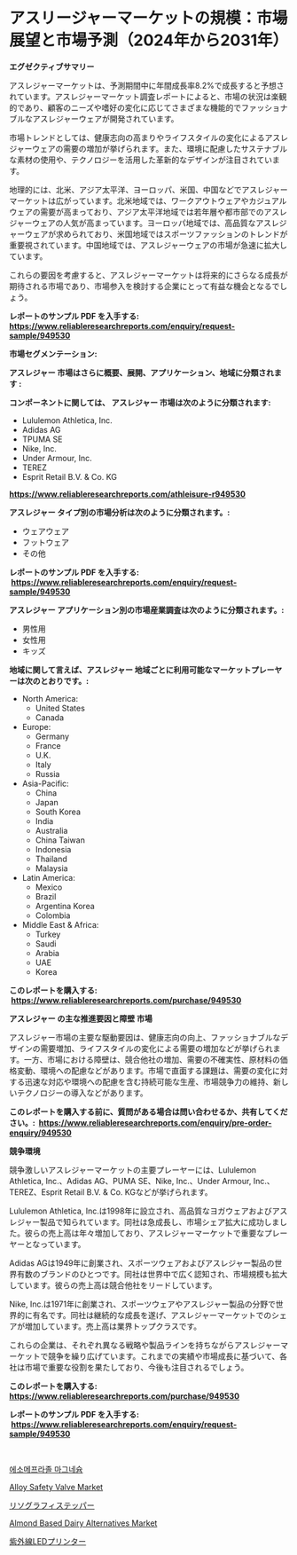 <p><h1>アスリージャーマーケットの規模：市場展望と市場予測（2024年から2031年）</h1></p><p><strong>エグゼクティブサマリー</strong></p>
<p><p>アスレジャーマーケットは、予測期間中に年間成長率8.2%で成長すると予想されています。アスレジャーマーケット調査レポートによると、市場の状況は楽観的であり、顧客のニーズや嗜好の変化に応じてさまざまな機能的でファッショナブルなアスレジャーウェアが開発されています。</p><p>市場トレンドとしては、健康志向の高まりやライフスタイルの変化によるアスレジャーウェアの需要の増加が挙げられます。また、環境に配慮したサステナブルな素材の使用や、テクノロジーを活用した革新的なデザインが注目されています。</p><p>地理的には、北米、アジア太平洋、ヨーロッパ、米国、中国などでアスレジャーマーケットは広がっています。北米地域では、ワークアウトウェアやカジュアルウェアの需要が高まっており、アジア太平洋地域では若年層や都市部でのアスレジャーウェアの人気が高まっています。ヨーロッパ地域では、高品質なアスレジャーウェアが求められており、米国地域ではスポーツファッションのトレンドが重要視されています。中国地域では、アスレジャーウェアの市場が急速に拡大しています。</p><p>これらの要因を考慮すると、アスレジャーマーケットは将来的にさらなる成長が期待される市場であり、市場参入を検討する企業にとって有益な機会となるでしょう。</p></p>
<p><strong>レポートのサンプル PDF を入手する: <a href="https://www.reliableresearchreports.com/enquiry/request-sample/949530">https://www.reliableresearchreports.com/enquiry/request-sample/949530</a></strong></p>
<p><strong>市場セグメンテーション:</strong></p>
<p><strong> アスレジャー 市場はさらに概要、展開、アプリケーション、地域に分類されます :</strong></p>
<p><strong>コンポーネントに関しては、 アスレジャー 市場は次のように分類されます: &nbsp;</strong></p>
<p><ul><li>Lululemon Athletica, Inc.</li><li>Adidas AG</li><li>TPUMA SE</li><li>Nike, Inc.</li><li>Under Armour, Inc.</li><li>TEREZ</li><li>Esprit Retail B.V. & Co. KG</li></ul></p>
<p><strong><a href="https://www.reliableresearchreports.com/athleisure-r949530">https://www.reliableresearchreports.com/athleisure-r949530</a></strong></p>
<p><strong> アスレジャー タイプ別の市場分析は次のように分類されます。:</strong></p>
<p><ul><li>ウェアウェア</li><li>フットウェア</li><li>その他</li></ul></p>
<p><strong>レポートのサンプル PDF を入手する: &nbsp;<a href="https://www.reliableresearchreports.com/enquiry/request-sample/949530">https://www.reliableresearchreports.com/enquiry/request-sample/949530</a></strong></p>
<p><strong> アスレジャー アプリケーション別の市場産業調査は次のように分類されます。:</strong></p>
<p><ul><li>男性用</li><li>女性用</li><li>キッズ</li></ul></p>
<p><strong>地域に関して言えば、アスレジャー 地域ごとに利用可能なマーケットプレーヤーは次のとおりです。:</strong></p>
<p><ul>
    <li>
        North America:
        <ul>
            <li>United States</li>
            <li>Canada</li>
        </ul>
    </li>
    <li>
        Europe:
        <ul>
            <li>Germany</li>
            <li>France</li>
            <li>U.K.</li>
            <li>Italy</li>
            <li>Russia</li>
        </ul>
    </li>
    <li>
        Asia-Pacific:
        <ul>
            <li>China</li>
            <li>Japan</li>
            <li>South Korea</li>
            <li>India</li>
            <li>Australia</li>
            <li>China Taiwan</li>
            <li>Indonesia</li>
            <li>Thailand</li>
            <li>Malaysia</li>
        </ul>
    </li>
    <li>
        Latin America:
        <ul>
            <li>Mexico</li>
            <li>Brazil</li>
            <li>Argentina Korea</li>
            <li>Colombia</li>
        </ul>
    </li>
    <li>
        Middle East & Africa:
        <ul>
            <li>Turkey</li>
            <li>Saudi</li>
            <li>Arabia</li>
            <li>UAE</li>
            <li>Korea</li>
        </ul>
    </li>
    </ul></p>
<p><strong>このレポートを購入する: &nbsp;<a href="https://www.reliableresearchreports.com/purchase/949530">https://www.reliableresearchreports.com/purchase/949530</a></strong></p>
<p><strong>アスレジャー の主な推進要因と障壁 市場</strong></p>
<p><p>アスレジャー市場の主要な駆動要因は、健康志向の向上、ファッショナブルなデザインの需要増加、ライフスタイルの変化による需要の増加などが挙げられます。一方、市場における障壁は、競合他社の増加、需要の不確実性、原材料の価格変動、環境への配慮などがあります。市場で直面する課題は、需要の変化に対する迅速な対応や環境への配慮を含む持続可能な生産、市場競争力の維持、新しいテクノロジーの導入などがあります。</p></p>
<p><strong>このレポートを購入する前に、質問がある場合は問い合わせるか、共有してください。:&nbsp; <a href="https://www.reliableresearchreports.com/enquiry/pre-order-enquiry/949530">https://www.reliableresearchreports.com/enquiry/pre-order-enquiry/949530</a></strong></p>
<p><strong>競争環境</strong></p>
<p><p>競争激しいアスレジャーマーケットの主要プレーヤーには、Lululemon Athletica, Inc.、Adidas AG、PUMA SE、Nike, Inc.、Under Armour, Inc.、TEREZ、Esprit Retail B.V. & Co. KGなどが挙げられます。</p><p>Lululemon Athletica, Inc.は1998年に設立され、高品質なヨガウェアおよびアスレジャー製品で知られています。同社は急成長し、市場シェア拡大に成功しました。彼らの売上高は年々増加しており、アスレジャーマーケットで重要なプレーヤーとなっています。</p><p>Adidas AGは1949年に創業され、スポーツウェアおよびアスレジャー製品の世界有数のブランドのひとつです。同社は世界中で広く認知され、市場規模も拡大しています。彼らの売上高は競合他社をリードしています。</p><p>Nike, Inc.は1971年に創業され、スポーツウェアやアスレジャー製品の分野で世界的に有名です。同社は継続的な成長を遂げ、アスレジャーマーケットでのシェアが増加しています。売上高は業界トップクラスです。</p><p>これらの企業は、それぞれ異なる戦略や製品ラインを持ちながらアスレジャーマーケットで競争を繰り広げています。これまでの実績や市場成長に基づいて、各社は市場で重要な役割を果たしており、今後も注目されるでしょう。</p></p>
<p><strong>このレポートを購入する: &nbsp; <a href="https://www.reliableresearchreports.com/purchase/949530">https://www.reliableresearchreports.com/purchase/949530</a></strong></p>
<p><strong>レポートのサンプル PDF を入手する: &nbsp;<a href="https://www.reliableresearchreports.com/enquiry/request-sample/949530">https://www.reliableresearchreports.com/enquiry/request-sample/949530</a></strong><strong></strong></p>
<p>&nbsp;</p>
<p><p><a href="https://medium.com/@emmamoy1/esomeprazole-%EB%A7%88%EA%B7%B8%EB%84%A4%EC%8A%98-%EC%8B%9C%EC%9E%A5-%EC%8B%9C%EC%9E%A5-%EC%A0%90%EC%9C%A0%EC%9C%A8-%EC%8B%9C%EC%9E%A5-%EB%8F%99%ED%96%A5-%EB%B0%8F-%EB%AF%B8%EB%9E%98-%EC%84%B1%EC%9E%A5-%ED%83%90%EC%83%89-119338515191">에소메프라졸 마그네슘</a></p><p><a href="https://www.linkedin.com/pulse/alloy-safety-valve-market-size-growth-outlook-from-2024-2031-rkjqf?trackingId=xeDCM8WKJYuJWbFt3Tt%2FOw%3D%3D">Alloy Safety Valve Market</a></p><p><a href="https://medium.com/@nicholas.ellison0076890/%E3%83%AA%E3%82%BD%E3%82%B0%E3%83%A9%E3%83%95%E3%82%A3%E3%82%B9%E3%83%86%E3%83%83%E3%83%91%E3%83%BC%E3%82%BA%E5%B8%82%E5%A0%B4-%E6%88%90%E5%8A%9F%E3%81%99%E3%82%8B%E3%83%93%E3%82%B8%E3%83%8D%E3%82%B9%E6%88%A6%E7%95%A5%E3%81%AE%E9%8D%B52031%E5%B9%B4%E3%81%BE%E3%81%A7%E3%81%AE%E4%BA%88%E6%B8%AC-b54b6653b347">リソグラフィステッパー</a></p><p><a href="https://www.linkedin.com/pulse/almond-based-dairy-alternatives-market-size-share-amp-trends-dhhzf?trackingId=499jfOqzu7XqgFJY9AgTrw%3D%3D">Almond Based Dairy Alternatives Market</a></p><p><a href="https://medium.com/@shawnsmihv6/uv-led%E3%83%97%E3%83%AA%E3%83%B3%E3%82%BF%E3%83%BC%E3%81%AE%E5%B8%82%E5%A0%B4%E8%A6%8F%E6%A8%A1-%E5%B8%82%E5%A0%B4%E5%B1%95%E6%9C%9B%E3%81%A8%E5%B8%82%E5%A0%B4%E4%BA%88%E6%B8%AC-2024%E5%B9%B4%E3%81%8B%E3%82%892031%E5%B9%B4%E3%81%BE%E3%81%A7-946862a7b78d">紫外線LEDプリンター</a></p></p>